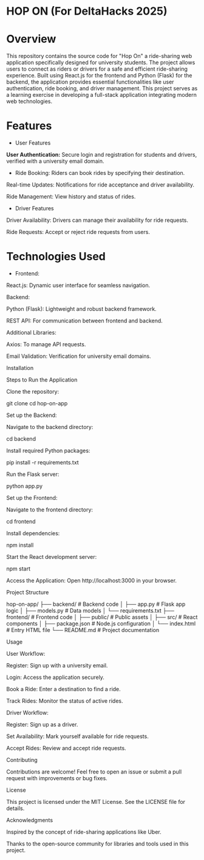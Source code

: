 # HOP ON (For DeltaHacks 2025)
# Overview 
This repository contains the source code for "Hop On" a ride-sharing web application specifically designed for university students. The project allows users to connect as riders or drivers for a safe and efficient ride-sharing experience. Built using React.js for the frontend and Python (Flask) for the backend, the application provides essential functionalities like user authentication, ride booking, and driver management. This project serves as a learning exercise in developing a full-stack application integrating modern web technologies.

# Features

* User Features

**User Authentication:** Secure login and registration for students and drivers, verified with a university email domain.

- Ride Booking: Riders can book rides by specifying their destination.

Real-time Updates: Notifications for ride acceptance and driver availability.

Ride Management: View history and status of rides.

* Driver Features

Driver Availability: Drivers can manage their availability for ride requests.

Ride Requests: Accept or reject ride requests from users.

# Technologies Used

* Frontend:

React.js: Dynamic user interface for seamless navigation.

Backend:

Python (Flask): Lightweight and robust backend framework.

REST API: For communication between frontend and backend.

Additional Libraries:

Axios: To manage API requests.

Email Validation: Verification for university email domains.

Installation

Steps to Run the Application

Clone the repository:

git clone <repository-url>
cd hop-on-app

Set up the Backend:

Navigate to the backend directory:

cd backend

Install required Python packages:

pip install -r requirements.txt

Run the Flask server:

python app.py

Set up the Frontend:

Navigate to the frontend directory:

cd frontend

Install dependencies:

npm install

Start the React development server:

npm start

Access the Application:
Open http://localhost:3000 in your browser.

Project Structure

hop-on-app/
├── backend/            # Backend code
│   ├── app.py          # Flask app logic
│   ├── models.py       # Data models
│   └── requirements.txt
├── frontend/           # Frontend code
│   ├── public/         # Public assets
│   ├── src/            # React components
│   ├── package.json    # Node.js configuration
│   └── index.html      # Entry HTML file
└── README.md           # Project documentation

Usage

User Workflow:

Register: Sign up with a university email.

Login: Access the application securely.

Book a Ride: Enter a destination to find a ride.

Track Rides: Monitor the status of active rides.

Driver Workflow:

Register: Sign up as a driver.

Set Availability: Mark yourself available for ride requests.

Accept Rides: Review and accept ride requests.

Contributing

Contributions are welcome! Feel free to open an issue or submit a pull request with improvements or bug fixes.

License

This project is licensed under the MIT License. See the LICENSE file for details.

Acknowledgments

Inspired by the concept of ride-sharing applications like Uber.

Thanks to the open-source community for libraries and tools used in this project.

